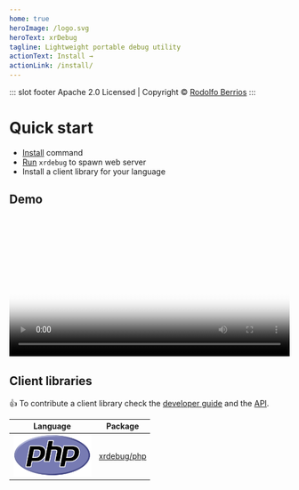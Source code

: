 ```yaml
---
home: true
heroImage: /logo.svg
heroText: xrDebug
tagline: Lightweight portable debug utility
actionText: Install →
actionLink: /install/
---
```


::: slot footer
Apache 2.0 Licensed | Copyright © [Rodolfo Berrios](https://rodolfoberrios.com)
:::

# Quick start

* [Install](/install) command
* [Run](run/README.md) `xrdebug` to spawn web server
* Install a client library for your language

## Demo

<video width="100%" poster="./src/social/xrdebug-social.png" controls>
    <source src="./src/video/cremino.mp4" type="video/mp4">
</video>

## Client libraries

👍 To contribute a client library check the [developer guide](/developer) and the [API](/api).

| Language                                                  | Package                                                   |
| --------------------------------------------------------- | --------------------------------------------------------- |
| <img src="./src/tech/php.svg" alt="drawing" width="140"/> | [xrdebug/php](https://packagist.org/packages/xrdebug/php) |
